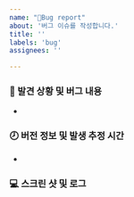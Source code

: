 ```yaml
---
name: "🐞Bug report"
about: '버그 이슈를 작성합니다.'
title: ''
labels: 'bug'
assignees: ''

---
```


### 🔎 발견 상황 및 버그 내용
<!--버그를 발견한 상황과 버그의 내용 작성-->
- 

### 🕗 버전 정보 및 발생 추정 시간
<!--디버깅에 필요한 버전 정보와 버그 발생 시기 작성-->
- 

### 💻 스크린 샷 및 로그
<!--관련 스크린 샷 및 로그 첨부-->
